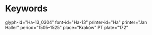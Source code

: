 # Keywords
glyph-id="Ha-13_0304"
font-id="Ha-13"
printer-id="Ha"
printer="Jan Haller"
period="1505–1525"
place="Kraków"
PT plate="172"
